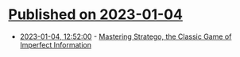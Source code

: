 # [Published on 2023-01-04](index.md)

* [2023-01-04, 12:52:00](https://soylentnews.org/article.pl?sid=23/01/03/086214&from=rss) - [Mastering Stratego, the Classic Game of Imperfect Information](https://soylentnews.org/article.pl?sid=23/01/03/086214&from=rss)
